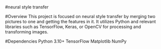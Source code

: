 #neural style transfer 

#Overview
This project is focused on  neural style transfer by merging two pictures to one and getting the features in it. It utilizes Python and relevant libraries such as TensorFlow, Keras, or OpenCV for processing and transforming images.

#Dependencies
Python 3.10+
TensorFlow
Matplotlib
NumPy
